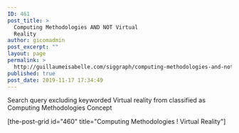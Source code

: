 ```yaml
---
ID: 461
post_title: >
  Computing Methodologies AND NOT Virtual
  Reality
author: gicomadmin
post_excerpt: ""
layout: page
permalink: >
  http://guillaumeisabelle.com/siggraph/computing-methodologies-and-not-virtual-reality/
published: true
post_date: 2019-11-17 17:34:49
---
```

<!-- wp:paragraph -->

Search query excluding keyworded Virtual reality from classified as Computing Methodologies Concept

<!-- /wp:paragraph -->

<!-- wp:shortcode --> [the-post-grid id="460" title="Computing Methodologies ! Virtual Reality"] 

<!-- /wp:shortcode -->